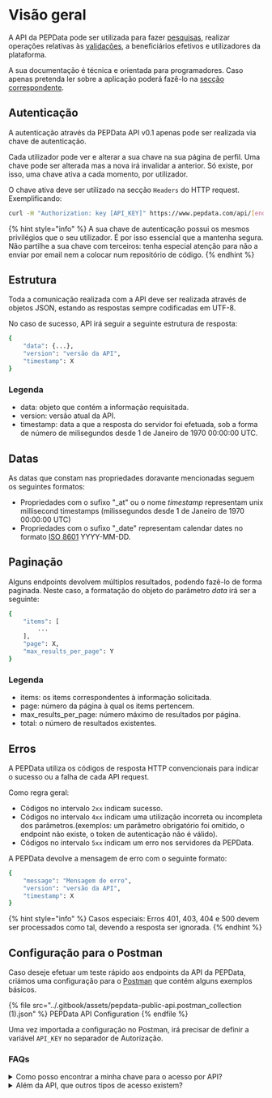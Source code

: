 # Visão geral

A API da PEPData pode ser utilizada para fazer [pesquisas](../a-aplicacao/pesquisar/), realizar operações relativas às [validações](../a-aplicacao/validacoes/), a beneficiários efetivos e utilizadores da plataforma.

A sua documentação é técnica e orientada para programadores. Caso apenas pretenda ler sobre a aplicação poderá fazê-lo na [secção correspondente](../a-aplicacao/validacoes/).

## Autenticação

A autenticação através da PEPData API v0.1 apenas pode ser realizada via chave de autenticação.

Cada utilizador pode ver e alterar a sua chave na sua página de perfil. Uma chave pode ser alterada mas a nova irá invalidar a anterior. Só existe, por isso, uma chave ativa a cada momento, por utilizador.

O chave ativa deve ser utilizado na secção `Headers` do HTTP request. Exemplificando:

```bash
curl -H "Authorization: key [API_KEY]" https://www.pepdata.com/api/[endpoint_url]
```

{% hint style="info" %}
A sua chave de autenticação possui os mesmos privilégios que o seu utilizador. É por isso essencial que a mantenha segura. Não partilhe a sua chave com terceiros: tenha especial atenção para não a enviar por email nem a colocar num repositório de código.
{% endhint %}

## Estrutura

Toda a comunicação realizada com a API deve ser realizada através de objetos JSON, estando as respostas sempre codificadas em UTF-8.

No caso de sucesso, API irá seguir a seguinte estrutura de resposta:

```bash
{
    "data": {...},
    "version": "versão da API",
    "timestamp": X
}
```

### Legenda

* data: objeto que contém a informação requisitada.
* version: versão atual da API.
* timestamp: data a que a resposta do servidor foi efetuada, sob a forma de número de milisegundos desde 1 de Janeiro de 1970 00:00:00 UTC.

## Datas

As datas que constam nas propriedades doravante mencionadas seguem os seguintes formatos:

* Propriedades com o sufixo "\_at" ou o nome _timestamp_ representam unix millisecond timestamps (milissegundos desde 1 de Janeiro de 1970 00:00:00 UTC)
* Propriedades com o sufixo "\_date" representam calendar dates no formato [ISO 8601](https://en.wikipedia.org/wiki/ISO\_8601) YYYY-MM-DD.

## Paginação

Alguns endpoints devolvem múltiplos resultados, podendo fazê-lo de forma paginada. Neste caso, a formatação do objeto do parâmetro _data_ irá ser a seguinte:

```bash
{
    "items": [
        ...
    ],
    "page": X,
    "max_results_per_page": Y
}
```

### Legenda

* items: os items correspondentes à informação solicitada.
* page: número da página à qual os items pertencem.
* max\_results\_per\_page: número máximo de resultados por página.
* total: o número de resultados existentes.

## Erros

A PEPData utiliza os códigos de resposta HTTP convencionais para indicar o sucesso ou a falha de cada API request.

Como regra geral:

* Códigos no intervalo `2xx` indicam sucesso.
* Códigos no intervalo `4xx` indicam uma utilização incorreta ou incompleta dos parâmetros.(exemplos: um parâmetro obrigatório foi omitido, o endpoint não existe, o token de autenticação não é válido).
* Códigos no intervalo `5xx` indicam um erro nos servidores da PEPData.

A PEPData devolve a mensagem de erro com o seguinte formato:

```bash
{
    "message": "Mensagem de erro",
    "version": "versão da API",
    "timestamp": X 
}
```

{% hint style="info" %}
Casos especiais: Erros 401, 403, 404 e 500 devem ser processados como tal, devendo a resposta ser ignorada.
{% endhint %}

## Configuração para o Postman

Caso deseje efetuar um teste rápido aos endpoints da API da PEPData, criámos uma configuração para o [Postman](https://www.postman.com/downloads/) que contém alguns exemplos básicos.

{% file src="../.gitbook/assets/pepdata-public-api.postman_collection (1).json" %}
PEPData API Configuration
{% endfile %}

Uma vez importada a configuração no Postman, irá precisar de definir a variável `API_KEY` no separador de Autorização.

### FAQs

<details>

<summary>Como posso encontrar a minha chave para o acesso por API?</summary>

A chave para aceder através da API está disponível no seu perfil. Basta gerá-la carregando no botão, e copiá-la para estabelecer a ligação que pretender.

</details>

<details>

<summary>Além da API, que outros tipos de acesso existem?</summary>

A PEPData dispões de três tipos de acessos. Pode aceder à aplicação através do nosso website, por ligação por API ou ainda através do download de lista. Este último acesso é normalmente utilizador por cliente com um maior número de dados.

</details>
